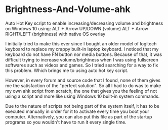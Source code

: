 # Brightness-And-Volume-ahk

Auto Hot Key script to enable increasing/decreasing volume and brightness on Windows 10 using:
ALT + Arrow UP/DOWN (volume)
ALT + Arrow RIGHT/LEFT (brightness)
with native OS overlay

I initially tried to make this ever since I bought an older model of logitech keyboard to replace my crappy built-in laptop keyboard. I noticed that my keyboard do not have FN button nor media buttons. Because of that, it was difficult trying to increase volume/brightness when I was using fullscreen softwares such as videos and games. So I tried searching for a way to fix this problem. Which brings me to using auto hot key script.

However, in every forum and source code that I found, none of them gives me the satisfaction of the "perfect solution". So all I had to do was to make my own ahk script from scratch, the one that gives you the feeling of not using a script and more like using Windows 10 built-in system commands.

Due to the nature of scripts not being part of the system itself, it has to be executed manually in order for it to activate every time you boot your computer. Alternatively, you can also put this file as part of the startup programs so you wouldn't have to run it every single time.
